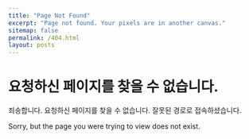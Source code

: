 ```yaml
---
title: "Page Not Found"
excerpt: "Page not found. Your pixels are in another canvas."
sitemap: false
permalink: /404.html
layout: posts
---
```

# 요청하신 페이지를 찾을 수 없습니다. 

죄송합니다. 요청하신 페이지를 찾을 수 없습니다. 잘못된 경로로 접속하셨습니다. 

Sorry, but the page you were trying to view does not exist.